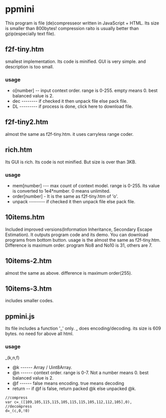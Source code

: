 # ppmini
This program is file (de)compresseor written in JavaScript + HTML. Its size is smaller than 800bytes! compression raito is usually better than gzip(especially text file).
## f2f-tiny.htm
smallest implementation. Its code is minified. GUI is very simple. and description is too small.
### usage
* o[number] -- input context order. range is 0-255. empty means 0. best balanced value is 2.
* dec -------- if checked it then unpack file else pack file.
* DL --------- if process is done, click here to download file.
## f2f-tiny2.htm
almost the same as f2f-tiny.htm. it uses carryless range coder.
## rich.htm
Its GUI is rich. Its code is not minified. But size is over than 3KB.
### usage
* mem[number] --- max count of context model. range is 0-255. Its value is converted to 1e4*number. 0 means unlimited.
* order[number] - It is the same as f2f-tiny.htm of 'o'.
* unpack -------- if checked it then unpack file else pack file.
## 10items.htm
Included improved versions(Information Inheritance, Secondary Escape Estimation). It outputs program code and its demo. You can download programs from bottom button. usage is the almost the same as f2f-tiny.htm.
Difference is maximum order. program No8 and No10 is 31, others are 7.
## 10items-2.htm
almost the same as above. difference is maximum order(255).
## 10items-3.htm
includes smaller codes.
## ppmini.js
Its file includes a function '_' only. _ does encoding/decoding. its size is 609 bytes. no need for above all html.
### usage
_(k,n,f)
* @k ------ Array / Uint8Array.
* @n ------ context order. range is 0-7. Not a number means 0. best balanced value is 2.
* @f ------ false means encoding. true means decoding
* return -- if @f is false, return packed @k else unpacked @k.
```
//compress
var c=_([109,105,115,115,105,115,115,105,112,112,105],0),
//decompress
d=_(c,0,!0)
```
